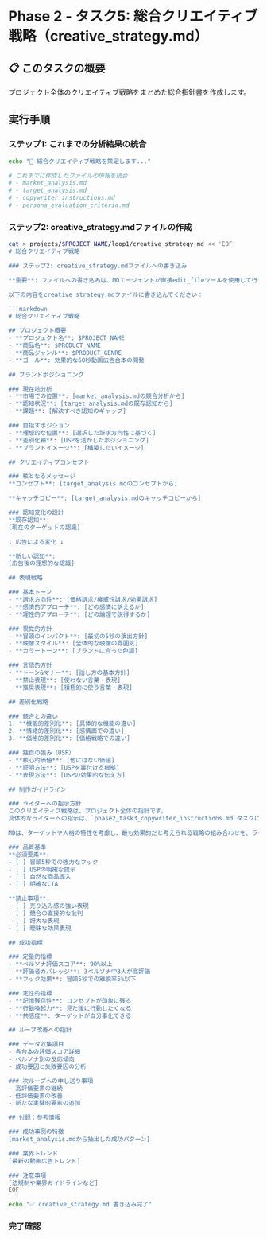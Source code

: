 # Phase 2 - タスク5: 総合クリエイティブ戦略（creative_strategy.md）

## 📋 このタスクの概要
プロジェクト全体のクリエイティブ戦略をまとめた総合指針書を作成します。

## 実行手順

### ステップ1: これまでの分析結果の統合
```bash
echo "🎯 総合クリエイティブ戦略を策定します..."

# これまでに作成したファイルの情報を統合
# - market_analysis.md
# - target_analysis.md
# - copywriter_instructions.md
# - persona_evaluation_criteria.md
```

### ステップ2: creative_strategy.mdファイルの作成

```bash
cat > projects/$PROJECT_NAME/loop1/creative_strategy.md << 'EOF'
# 総合クリエイティブ戦略

### ステップ2: creative_strategy.mdファイルへの書き込み

**重要**: ファイルへの書き込みは、MDエージェントが直接edit_fileツールを使用して行ってください。

以下の内容をcreative_strategy.mdファイルに書き込んでください：

```markdown
# 総合クリエイティブ戦略

## プロジェクト概要
- **プロジェクト名**: $PROJECT_NAME
- **商品名**: $PRODUCT_NAME
- **商品ジャンル**: $PRODUCT_GENRE
- **ゴール**: 効果的な60秒動画広告台本の開発

## ブランドポジショニング

### 現在地分析
- **市場での位置**: [market_analysis.mdの競合分析から]
- **認知状況**: [target_analysis.mdの既存認知から]
- **課題**: [解決すべき認知のギャップ]

### 目指すポジション
- **理想的な位置**: [選択した訴求方向性に基づく]
- **差別化軸**: [USPを活かしたポジショニング]
- **ブランドイメージ**: [構築したいイメージ]

## クリエイティブコンセプト

### 核となるメッセージ
**コンセプト**: [target_analysis.mdのコンセプトから]

**キャッチコピー**: [target_analysis.mdのキャッチコピーから]

### 認知変化の設計
**既存認知**:
[現在のターゲットの認識]

↓ 広告による変化 ↓

**新しい認知**:
[広告後の理想的な認識]

## 表現戦略

### 基本トーン
- **訴求方向性**: [価格訴求/権威性訴求/効果訴求]
- **感情的アプローチ**: [どの感情に訴えるか]
- **理性的アプローチ**: [どの論理で説得するか]

### 視覚的方針
- **冒頭のインパクト**: [最初の5秒の演出方針]
- **映像スタイル**: [全体的な映像の雰囲気]
- **カラートーン**: [ブランドに合った色調]

### 言語的方針
- **トーン&マナー**: [話し方の基本方針]
- **禁止表現**: [使わない言葉・表現]
- **推奨表現**: [積極的に使う言葉・表現]

## 差別化戦略

### 競合との違い
1. **機能的差別化**: [具体的な機能の違い]
2. **情緒的差別化**: [感情面での違い]
3. **価格的差別化**: [価格戦略での違い]

### 独自の強み（USP）
- **核心的価値**: [他にはない価値]
- **証明方法**: [USPを裏付ける根拠]
- **表現方法**: [USPの効果的な伝え方]

## 制作ガイドライン

### ライターへの指示方針
このクリエイティブ戦略は、プロジェクト全体の指針です。
具体的なライターへの指示は、`phase2_task3_copywriter_instructions.md`タスクにおいて、本戦略で定義された要素（WHO, FMT, USP, コンセプト, 訴求方向性など）を組み合わせて、各ライターの「担当戦略パッケージ」として個別に設定します。

MDは、ターゲットや人格の特性を考慮し、最も効果的だと考えられる戦略の組み合わせを、ライターごとに一貫性を持って割り当ててください。

### 品質基準
**必須要素**:
- [ ] 冒頭5秒での強力なフック
- [ ] USPの明確な提示
- [ ] 自然な商品導入
- [ ] 明確なCTA

**禁止事項**:
- [ ] 売り込み感の強い表現
- [ ] 競合の直接的な批判
- [ ] 誇大な表現
- [ ] 曖昧な効果表現

## 成功指標

### 定量的指標
- **ペルソナ評価スコア**: 90%以上
- **評価者カバレッジ**: 3ペルソナ中3人が高評価
- **フック効果**: 冒頭5秒での離脱率5%以下

### 定性的指標
- **記憶残存性**: コンセプトが印象に残る
- **行動喚起力**: 見た後に行動したくなる
- **共感度**: ターゲットが自分事化できる

## ループ改善への指針

### データ収集項目
- 各台本の評価スコア詳細
- ペルソナ別の反応傾向
- 成功要因と失敗要因の分析

### 次ループへの申し送り事項
- 高評価要素の継続
- 低評価要素の改善
- 新たな実験的要素の追加

## 付録：参考情報

### 成功事例の特徴
[market_analysis.mdから抽出した成功パターン]

### 業界トレンド
[最新の動画広告トレンド]

### 注意事項
[法規制や業界ガイドラインなど]
EOF

echo "✅ creative_strategy.md 書き込み完了"
```

### 完了確認
```
```